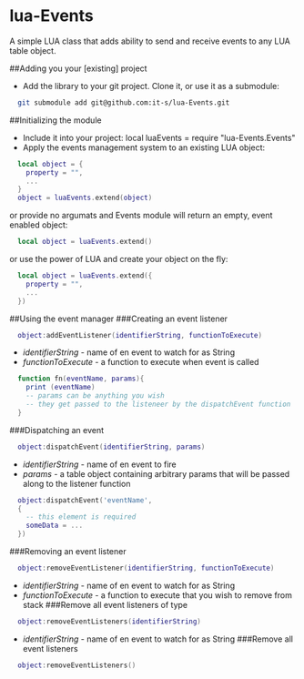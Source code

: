 lua-Events
==========

A simple LUA class that adds ability to send and receive events to any LUA table object.

##Adding you your [existing] project
* Add the library to your git project. Clone it, or use it as a submodule:
```bash
  git submodule add git@github.com:it-s/lua-Events.git
```
##Initializing the module
* Include it into your project:
  local luaEvents = require "lua-Events.Events"
* Apply the events management system to an existing LUA object:
```lua
  local object = {
    property = "",
    ...
  }
  object = luaEvents.extend(object)
```
or provide no argumats and Events module will return an empty, event enabled object:
```lua
  local object = luaEvents.extend()
```
or use the power of LUA and create your object on the fly:
```lua
  local object = luaEvents.extend({
    property = "",
    ...
  })
```
##Using the event manager
###Creating an event listener
```lua
  object:addEventListener(identifierString, functionToExecute)
```
- *identifierString* - name of en event to watch for as String
- *functionToExecute* - a function to execute when event is called
```lua
  function fn(eventName, params){
    print (eventName)
    -- params can be anything you wish
    -- they get passed to the listeneer by the dispatchEvent function
  }
```
###Dispatching an event
```lua
  object:dispatchEvent(identifierString, params)
```
- *identifierString* - name of en event to fire
- *params* - a table object containing arbitrary params that will be passed along to the listener function
```lua
  object:dispatchEvent('eventName', 
  {
    -- this element is required
    someData = ...
  })
```
###Removing an event listener
```lua
  object:removeEventListener(identifierString, functionToExecute)
```
- *identifierString* - name of en event to watch for as String
- *functionToExecute* - a function to execute that you wish to remove from stack
###Remove all event listeners of type
```lua
  object:removeEventListeners(identifierString)
```
- *identifierString* - name of en event to watch for as String
###Remove all event listeners
```lua
  object:removeEventListeners()
```
